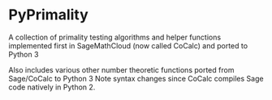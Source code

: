 # PyPrimality
A collection of primality testing algorithms and helper functions implemented first in SageMathCloud (now called CoCalc) and ported to Python 3

Also includes various other number theoretic functions ported from Sage/CoCalc to Python 3
Note syntax changes since CoCalc compiles Sage code natively in Python 2.
